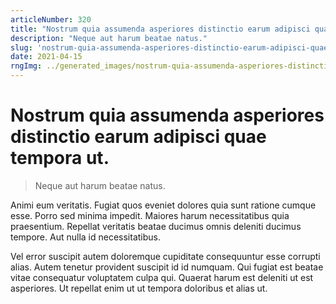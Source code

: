 ```yaml
---
articleNumber: 320
title: "Nostrum quia assumenda asperiores distinctio earum adipisci quae tempora ut."
description: "Neque aut harum beatae natus."
slug: 'nostrum-quia-assumenda-asperiores-distinctio-earum-adipisci-quae-tempora-ut.'
date: 2021-04-15
rngImg: ../generated_images/nostrum-quia-assumenda-asperiores-distinctio-earum-adipisci-quae-tempora-ut..jpg
---
```


# Nostrum quia assumenda asperiores distinctio earum adipisci quae tempora ut.

> Neque aut harum beatae natus.

Animi eum veritatis. Fugiat quos eveniet dolores quia sunt ratione cumque esse. Porro sed minima impedit. Maiores harum necessitatibus quia praesentium. Repellat veritatis beatae ducimus omnis deleniti ducimus tempore. Aut nulla id necessitatibus.
 Vel error suscipit autem doloremque cupiditate consequuntur esse corrupti alias. Autem tenetur provident suscipit id id numquam. Qui fugiat est beatae vitae consequatur voluptatem culpa qui. Quaerat harum est deleniti ut est asperiores. Ut repellat enim ut ut tempora doloribus et alias ut.
